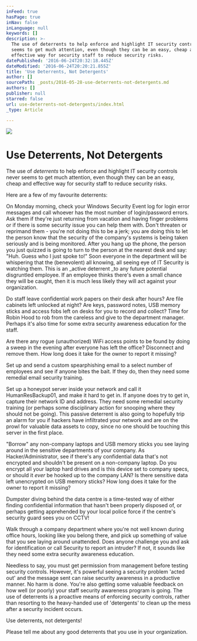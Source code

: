 ```yaml
---
inFeed: true
hasPage: true
inNav: false
inLanguage: null
keywords: []
description: >-
  The use of deterrents to help enforce and highlight IT security controls never
  seems to get much attention, even though they can be an easy, cheap and
  effective way for security staff to reduce security risks.
datePublished: '2016-06-24T20:32:18.445Z'
dateModified: '2016-06-24T20:20:21.855Z'
title: 'Use Deterrents, Not Detergents'
author: []
sourcePath: _posts/2016-05-28-use-deterrents-not-detergents.md
authors: []
publisher: null
starred: false
url: use-deterrents-not-detergents/index.html
_type: Article

---
```

![](https://the-grid-user-content.s3-us-west-2.amazonaws.com/2dda55a8-0504-43a0-b720-99c0fcd7c6a0.png)

# Use Deterrents, Not Detergents

The use of _deterrents_ to help enforce and highlight IT security controls never seems to get much attention, even though they can be an easy, cheap and effective way for security staff to reduce security risks.

Here are a few of my favourite deterrents:

On Monday morning, check your Windows Security Event log for login error messages and call whoever has the most number of login/password errors. Ask them if they're just returning from vacation and having finger problems or if there is some security issue you can help them with. Don't threaten or reprimand them - you're not doing this to be a jerk; you are doing this to let the person know that the security of the company's systems is being taken seriously and is being monitored. After you hang up the phone, the person you just quizzed is going to turn to the person at the nearest desk and say: "Huh. Guess who I just spoke to!" Soon everyone in the department will be whispering that the (benevolent) all knowing, all seeing eye of IT Security is watching them. This is an _active deterrent _to any future potential disgruntled employee. If an employee thinks there's even a small chance they will be caught, then it is much less likely they will act against your organization.

Do staff leave confidential work papers on their desk after hours? Are file cabinets left unlocked at night? Are keys, password notes, USB memory sticks and access fobs left on desks for you to record and collect? Time for Robin Hood to rob from the careless and give to the department manager. Perhaps it's also time for some extra security awareness education for the staff.

Are there any rogue (unauthorized) WiFi access points to be found by doing a sweep in the evening after everyone has left the office? Disconnect and remove them. How long does it take for the owner to report it missing?

Set up and send a custom spearphishing email to a select number of employees and see if anyone bites the bait. If they do, then they need some remedial email security training.

Set up a honeypot server inside your network and call it HumanResBackup01, and make it hard to get in. If anyone does try to get in, capture their network ID and address. They need some remedial security training (or perhaps some disciplinary action for snooping where they should not be going). This passive deterrent is also going to hopefully trip an alarm for you if hackers have infiltrated your network and are on the prowl for valuable data assets to copy, since no one should be touching this server in the first place.

"Borrow" any non-company laptops and USB memory sticks you see laying around in the sensitive departments of your company. As Hacker/Administrator, see if there's any confidential data that's not encrypted and shouldn't be present on a non-company laptop. Do you encrypt all your laptop hard drives and is this device set to company specs, or should it _ever_ be hooked up to the company LAN? Is there sensitive data left unencrypted on USB memory sticks? How long does it take for the owner to report it missing?

Dumpster diving behind the data centre is a time-tested way of either finding confidential information that hasn't been properly disposed of, or perhaps getting apprehended by your local police force if the centre's security guard sees you on CCTV!

Walk through a company department where you're not well known during office hours, looking like you belong there, and pick up something of value that you see laying around unattended. Does anyone challenge you and ask for identification or call Security to report an intruder? If not, it sounds like they need some extra security awareness education.

Needless to say, you must get permission from management before testing security controls. However, it's powerful seeing a security problem 'acted out' and the message sent can raise security awareness in a productive manner. No harm is done. You're also getting some valuable feedback on how well (or poorly) your staff security awareness program is going. The use of deterrents is a proactive means of enforcing security controls, rather than resorting to the heavy-handed use of 'detergents' to clean up the mess after a security incident occurs.

Use deterrents, not detergents!

Please tell me about any good deterrents that you use in your organization.